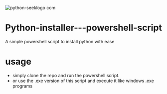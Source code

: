 ![python-seeklogo com](https://github.com/Sharjeelbaig/Python-installer---powershell-script/assets/29815204/7b99aa3c-0751-43cc-8ea2-0d1e24a0f9fc)

# Python-installer---powershell-script
A simple powershell script to install python with ease

# usage
- simply clone the repo and run the powershell script.
- or use the .exe version of this script and execute it like windows .exe programs 
